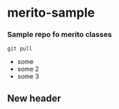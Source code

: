 # merito-sample

### Sample repo fo merito classes

`git pull`

- some
- some 2
- some 3


## New header
